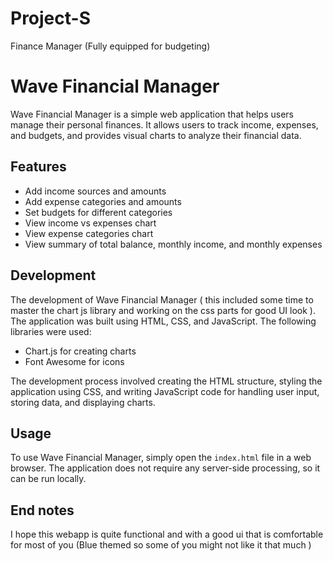 # Project-S
Finance Manager (Fully equipped for budgeting) 

# Wave Financial Manager

Wave Financial Manager is a simple web application that helps users manage their personal finances. It allows users to track income, expenses, and budgets, and provides visual charts to analyze their financial data.

## Features

* Add income sources and amounts
* Add expense categories and amounts
* Set budgets for different categories
* View income vs expenses chart
* View expense categories chart
* View summary of total balance, monthly income, and monthly expenses

## Development

The development of Wave Financial Manager  ( this included some time to master the chart js library and working on the css parts for good UI look ). The application was built using HTML, CSS, and JavaScript. The following libraries were used:

* Chart.js for creating charts
* Font Awesome for icons

The development process involved creating the HTML structure, styling the application using CSS, and writing JavaScript code for handling user input, storing data, and displaying charts.

## Usage

To use Wave Financial Manager, simply open the `index.html` file in a web browser. The application does not require any server-side processing, so it can be run locally.

## End notes
I hope this webapp is quite functional and with a good ui that is comfortable for most of you (Blue themed so some of you might not like it that much )
 
